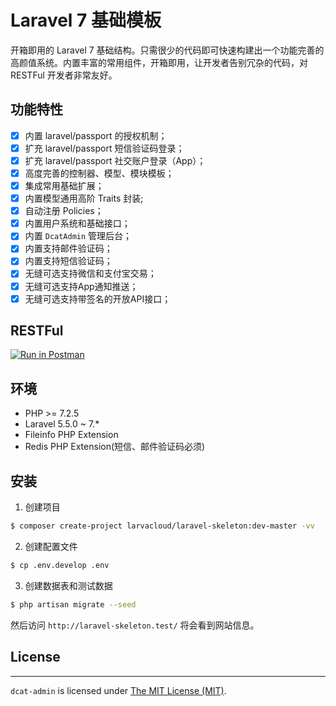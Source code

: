 # Laravel 7 基础模板

开箱即用的 Laravel 7 基础结构。只需很少的代码即可快速构建出一个功能完善的高颜值系统。内置丰富的常用组件，开箱即用，让开发者告别冗杂的代码，对 RESTFul 开发者非常友好。

## 功能特性
- [x] 内置 laravel/passport 的授权机制；
- [x] 扩充 laravel/passport 短信验证码登录；
- [x] 扩充 laravel/passport 社交账户登录（App）；
- [x] 高度完善的控制器、模型、模块模板；
- [x] 集成常用基础扩展；
- [x] 内置模型通用高阶 Traits 封装;
- [x] 自动注册 Policies；
- [x] 内置用户系统和基础接口；
- [x] 内置 `DcatAdmin` 管理后台；
- [x] 内置支持邮件验证码；
- [x] 内置支持短信验证码；
- [x] 无缝可选支持微信和支付宝交易；
- [x] 无缝可选支持App通知推送；
- [x] 无缝可选支持带签名的开放API接口；

## RESTFul

[![Run in Postman](https://run.pstmn.io/button.svg)](https://app.getpostman.com/run-collection/5e5655b5100a1eafc2f6)

## 环境
 - PHP >= 7.2.5
 - Laravel 5.5.0 ~ 7.*
 - Fileinfo PHP Extension
 - Redis PHP Extension(短信、邮件验证码必须)
 
## 安装

1. 创建项目

```bash
$ composer create-project larvacloud/laravel-skeleton:dev-master -vv
```


2. 创建配置文件

```bash
$ cp .env.develop .env
```

3. 创建数据表和测试数据

```bash
$ php artisan migrate --seed
```

然后访问 `http://laravel-skeleton.test/` 将会看到网站信息。 

## License
------------
`dcat-admin` is licensed under [The MIT License (MIT)](LICENSE).
